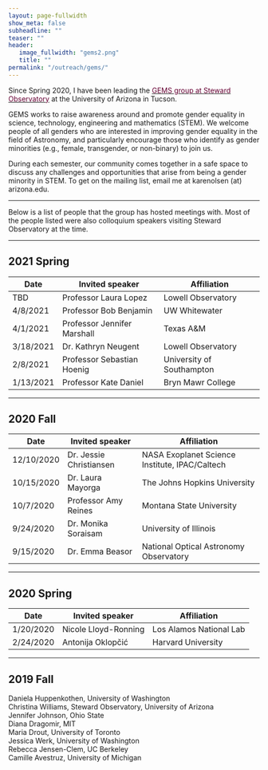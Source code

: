 ```yaml
---
layout: page-fullwidth
show_meta: false
subheadline: ""
teaser: ""
header:
   image_fullwidth: "gems2.png"
   title: ""
permalink: "/outreach/gems/"
---
```


Since Spring 2020, I have been leading the <a href="https://www.as.arizona.edu/gems-groupy"><font color="#660033">GEMS group at Steward Observatory</font></a> at the University of Arizona in Tucson.

GEMS works to raise awareness around and promote gender equality in science, technology, engineering and mathematics (STEM). We welcome people of all genders who are interested in improving gender equality in the field of Astronomy, and particularly encourage those who identify as gender minorities (e.g., female, transgender, or non-binary) to join us.
 
During each semester, our community comes together in a safe space to discuss any challenges and opportunities that arise from being a gender minority in STEM. To get on the mailing list, email me at karenolsen (at) arizona.edu.

---

Below is a list of people that the group has hosted meetings with. Most of the people listed were also colloquium speakers visiting Steward Observatory at the time.


___

## 2021 Spring

| Date | Invited speaker | Affiliation |
| ---- | --------------- | ----------- |
|TBD	|	Professor Laura Lopez	|  Lowell Observatory |
|4/8/2021	|	Professor Bob Benjamin	|  UW Whitewater |
|4/1/2021	|	Professor Jennifer Marshall	|  Texas A&M |
|3/18/2021	|	Dr. Kathryn Neugent	|  Lowell Observatory |
|2/8/2021	|	Professor Sebastian Hoenig	| University of Southampton |
|1/13/2021	|	Professor Kate Daniel	| Bryn Mawr College |

___

## 2020 Fall

| Date | Invited speaker | Affiliation |
| ---- | --------------- | ----------- |
|12/10/2020	|	Dr. Jessie Christiansen	| NASA Exoplanet Science Institute, IPAC/Caltech |
|10/15/2020 |   Dr. Laura Mayorga	| The Johns Hopkins University |
|10/7/2020	|	Professor Amy Reines	| Montana State University |
|9/24/2020	|	Dr. Monika Soraisam	| University of Illinois |
|9/15/2020	|	Dr. Emma Beasor	| National Optical Astronomy Observatory |

___

## 2020 Spring

| Date | Invited speaker | Affiliation |
| ---- | --------------- | ----------- |
|1/20/2020 | Nicole Lloyd-Ronning | Los Alamos National Lab |
|2/24/2020 | Antonija Oklopčić | Harvard University |

___

## 2019 Fall

Daniela Huppenkothen,  University of Washington<br>
Christina Williams, Steward Observatory, University of Arizona<br>
Jennifer Johnson, Ohio State<br>
Diana Dragomir,  MIT<br>
Maria Drout,  University of Toronto<br>
Jessica Werk,  University of Washington<br>
Rebecca Jensen-Clem,  UC Berkeley<br>
Camille Avestruz, University of Michigan<br>
